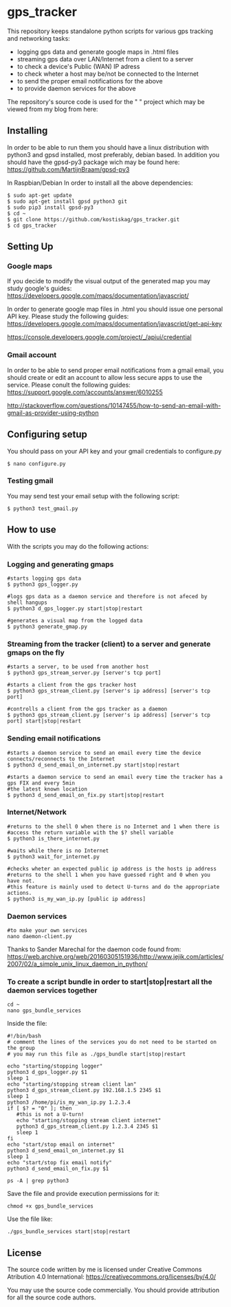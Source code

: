 # gps_tracker
This repository keeps standalone python scripts for various gps tracking and networking tasks: 

- logging gps data and generate google maps in .html files
- streaming gps data over LAN/Internet from a client to a server
- to check a device's Public (WAN) IP adress
- to check wheter a host may be/not be connected to the Internet
- to send the proper email notifications for the above
- to provide daemon services for the above

The repository's source code is used for the " " project which may be viewed from my blog from here:

## Installing

In order to be able to run them you should have a linux distribution with python3 and gpsd installed, most preferably, debian based. In addition you should have the gpsd-py3 package wich may be found here:
https://github.com/MartijnBraam/gpsd-py3

In Raspbian/Debian In order to install all the above dependencies:
  
  ```
  $ sudo apt-get update
  $ sudo apt-get install gpsd python3 git
  $ sudo pip3 install gpsd-py3
  $ cd ~
  $ git clone https://github.com/kostiskag/gps_tracker.git
  $ cd gps_tracker
  ``` 
  
## Setting Up

### Google maps
If you decide to modify the visual output of the generated map you may study google's guides:
https://developers.google.com/maps/documentation/javascript/

In order to generate google map files in .html you should issue one personal API key. Please study the following guides:
https://developers.google.com/maps/documentation/javascript/get-api-key

https://console.developers.google.com/project/_/apiui/credential

### Gmail account
In order to be able to send proper email notifications from a gmail email, you should create or edit an account to allow less secure apps to use the service. Please conult the following guides:
https://support.google.com/accounts/answer/6010255

http://stackoverflow.com/questions/10147455/how-to-send-an-email-with-gmail-as-provider-using-python

## Configuring setup

You should pass on your API key and your gmail credentials to configure.py

  ```
  $ nano configure.py
  ```

### Testing gmail

You may send test your email setup with the following script:

  ```
  $ python3 test_gmail.py
  ```
  
## How to use
With the scripts you may do the following actions:

### Logging and generating gmaps
  
  ```
  #starts logging gps data
  $ python3 gps_logger.py
  
  #logs gps data as a daemon service and therefore is not afeced by shell hangups
  $ python3 d_gps_logger.py start|stop|restart
  
  #generates a visual map from the logged data
  $ python3 generate_gmap.py
  ```
  
### Streaming from the tracker (client) to a server and generate gmaps on the fly

  ```
  #starts a server, to be used from another host
  $ python3 gps_stream_server.py [server's tcp port]
  
  #starts a client from the gps tracker host
  $ python3 gps_stream_client.py [server's ip address] [server's tcp port]
  
  #controlls a client from the gps tracker as a daemon
  $ python3 gps_stream_client.py [server's ip address] [server's tcp port] start|stop|restart
  ```
  
### Sending email notifications

  ```
  #starts a daemon service to send an email every time the device connects/reconnects to the Internet
  $ python3 d_send_email_on_internet.py start|stop|restart
  
  #starts a daemon service to send an email every time the tracker has a gps FIX and every 5min
  #the latest known location
  $ python3 d_send_email_on_fix.py start|stop|restart
  ```
  
### Internet/Network

  ```
  #returns to the shell 0 when there is no Internet and 1 when there is
  #access the return variable with the $? shell variable
  $ python3 is_there_internet.py
  
  #waits while there is no Internet
  $ python3 wait_for_internet.py
  
  #checks wheter an expected public ip address is the hosts ip address 
  #returns to the shell 1 when you have guessed right and 0 when you have not.
  #this feature is mainly used to detect U-turns and do the appropriate actions.
  $ python3 is_my_wan_ip.py [public ip address]
  ```
  
### Daemon services

  ```
  #to make your own services
  nano daemon-client.py
  ```
  
  Thanks to Sander Marechal for the daemon code found from:
  https://web.archive.org/web/20160305151936/http://www.jejik.com/articles/2007/02/a_simple_unix_linux_daemon_in_python/
  
### To create a script bundle in order to start|stop|restart all the daemon services together

  ```
  cd ~
  nano gps_bundle_services
  ```  
  Inside the file:
  ```
  #!/bin/bash
  # comment the lines of the services you do not need to be started on the group
  # you may run this file as ./gps_bundle start|stop|restart
  
  echo "starting/stopping logger"
  python3 d_gps_logger.py $1
  sleep 1
  echo "starting/stopping stream client lan"
  python3 d_gps_stream_client.py 192.168.1.5 2345 $1
  sleep 1
  python3 /home/pi/is_my_wan_ip.py 1.2.3.4
  if [ $? = "0" ]; then
     #this is not a U-turn!
     echo "starting/stopping stream client internet"
     python3 d_gps_stream_client.py 1.2.3.4 2345 $1
     sleep 1
  fi
  echo "start/stop email on internet"
  python3 d_send_email_on_internet.py $1
  sleep 1
  echo "start/stop fix email notify"
  python3 d_send_email_on_fix.py $1

  ps -A | grep python3
  ```  
  Save the file and provide execution permissions for it:
  ```
  chmod +x gps_bundle_services
  ```
  Use the file like:
  ```
  ./gps_bundle_services start|stop|restart
  ```

## License
The source code written by me is licensed under Creative Commons Atribution 4.0 International:
https://creativecommons.org/licenses/by/4.0/

You may use the source code commercially.
You should provide attribution for all the source code authors.
